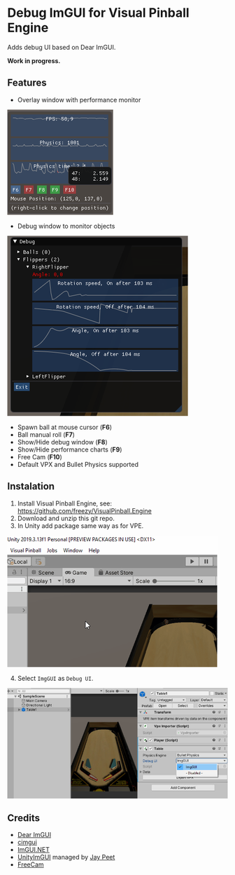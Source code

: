# Debug ImGUI for Visual Pinball Engine

Adds debug UI based on Dear ImGUI.
 
**Work in progress.**
## Features
- Overlay window with performance monitor

![](.Doc/Overlay.png)

- Debug window to monitor objects

![](.Doc/Debug-Window.png)

- Spawn ball at mouse cursor (**F6**)
- Ball manual roll (**F7**)
- Show/Hide debug window (**F8**)
- Show/Hide performance charts (**F9**)
- Free Cam (**F10**)
- Default VPX and Bullet Physics supported


## Instalation
1. Install Visual Pinball Engine, see: https://github.com/freezy/VisualPinball.Engine
2. Download and unzip this git repo.
3. In Unity add package same way as for VPE. 

![](.Doc/Unity-InstallPackage.gif)

4. Select `ImgGUI` as `Debug UI`.

![](.Doc/Enable-ImGUI.jpg)

## Credits
- [Dear ImGUI](https://github.com/ocornut/imgui)
- [cimgui](https://github.com/cimgui/cimgui)
- [ImGUI.NET](https://github.com/mellinoe/ImGui.NET)
- [UnityImGUI](https://github.com/JayPeet/UnityImGUI) managed by [Jay Peet](https://github.com/JayPeet)
- [FreeCam](https://gist.github.com/ashleydavis/f025c03a9221bc840a2b)